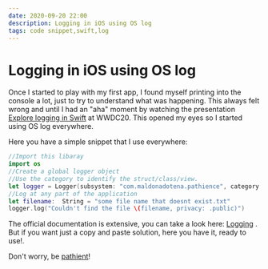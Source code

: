```yaml
---
date: 2020-09-20 22:00
description: Logging in iOS using OS log
tags: code snippet,swift,log
---
```


# Logging in iOS using OS log

Once I started to play with my first app, I found myself printing into the console a lot, just to try to understand what was happening. This always felt wrong and until I had an "aha" moment by watching the presentation [Explore logging in Swift](https://developer.apple.com/videos/play/wwdc2020/10168/#:~:text=Meet%20the%20latest%20generation%20of,data%20%E2%80%94%20all%20without%20sacrificing%20performance.) at WWDC20. This opened my eyes so I started using OS log everywhere.

Here you have a simple snippet that I use everywhere:

```swift
//Import this libaray 
import os 
//Create a global logger object 
//Use the category to identify the struct/class/view.
let logger = Logger(subsystem: "com.maldonadotena.pathience", category: "datarepository") 
//Log at any part of the application
let filename:  String = "some file name that doesnt exist.txt"
logger.log("Couldn't find the file \(filename, privacy: .public)")
```

The official documentation is extensive, you can take a look here:  [Logging](https://developer.apple.com/documentation/os/logging) . But if you want just a copy and paste solution, here you have it, ready to use!.

Don't worry, be [pathient](https://rubenmaldonado.github.io/apps/pathience-app/)!
